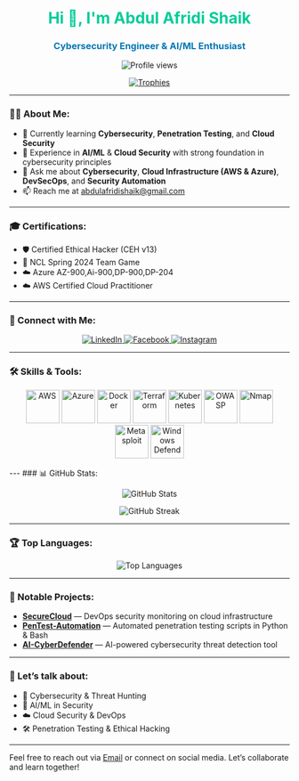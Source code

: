 <h1 align="center" style="color:#00cc99;">Hi 👋, I'm Abdul Afridi Shaik</h1>
<h3 align="center" style="color:#0077b6;">Cybersecurity Engineer & AI/ML Enthusiast</h3>

<p align="center">
  <img src="https://komarev.com/ghpvc/?username=afridishaik2804&label=Profile%20views&color=0e75b6&style=flat" alt="Profile views" />
</p>

<p align="center">
  <a href="https://github.com/ryo-ma/github-profile-trophy">
    <img src="https://github-profile-trophy.vercel.app/?username=afridishaik2804&theme=darkhub&column=4&row=1" alt="Trophies" />
  </a>
</p>

---

### 👨‍💻 About Me:
- 🌱 Currently learning **Cybersecurity**, **Penetration Testing**, and **Cloud Security**  
- 💼 Experience in **AI/ML** & **Cloud Security** with strong foundation in cybersecurity principles  
- 💬 Ask me about **Cybersecurity**, **Cloud Infrastructure (AWS & Azure)**, **DevSecOps**, and **Security Automation**  
- 📫 Reach me at [abdulafridishaik@gmail.com](mailto:abdulafridishaik@gmail.com)

---

### 🎓 Certifications:
- 🛡️ Certified Ethical Hacker (CEH v13)  
- 🔐 NCL Spring 2024 Team Game 
- ☁️ Azure AZ-900,Ai-900,DP-900,DP-204
- ☁️ AWS Certified Cloud Practitioner

---

### 🔗 Connect with Me:
<p align="center">
  <a href="https://linkedin.com/in/abdul-afridi-shaik" target="_blank" rel="noopener noreferrer">
    <img src="https://img.shields.io/badge/LinkedIn-0A66C2?style=flat&logo=linkedin&logoColor=white" alt="LinkedIn" />
  </a>
  <a href="https://fb.com/abdulafridi.shaik" target="_blank" rel="noopener noreferrer">
    <img src="https://img.shields.io/badge/Facebook-1877F2?style=flat&logo=facebook&logoColor=white" alt="Facebook" />
  </a>
  <a href="https://instagram.com/its_afridi" target="_blank" rel="noopener noreferrer">
    <img src="https://img.shields.io/badge/Instagram-E4405F?style=flat&logo=instagram&logoColor=white" alt="Instagram" />
  </a>
</p>

---

### 🛠️ Skills & Tools:
<p align="center">
  <!-- Cloud -->
  <img src="https://cdn.jsdelivr.net/gh/devicons/devicon/icons/amazonwebservices/amazonwebservices-original.svg" alt="AWS" width="60" height="60" />
  <img src="https://cdn.jsdelivr.net/gh/devicons/devicon/icons/azure/azure-original.svg" alt="Azure" width="60" height="60" />

  <!-- DevOps -->
  <img src="https://cdn.jsdelivr.net/gh/devicons/devicon/icons/docker/docker-original.svg" alt="Docker" width="60" height="60" />
  <img src="https://cdn.jsdelivr.net/gh/devicons/devicon/icons/terraform/terraform-original.svg" alt="Terraform" width="60" height="60" />
  <img src="https://cdn.jsdelivr.net/gh/devicons/devicon/icons/kubernetes/kubernetes-plain.svg" alt="Kubernetes" width="60" height="60" />

  <!-- Security -->
  <img src="https://cdn.jsdelivr.net/gh/devicons/devicon/icons/owasp/owasp-original.svg" alt="OWASP" width="60" height="60" />
  <img src="https://cdn.jsdelivr.net/gh/devicons/devicon/icons/nmap/nmap-original.svg" alt="Nmap" width="60" height="60" />
  <img src="https://cdn.jsdelivr.net/gh/devicons/devicon/icons/metasploit/metasploit-original.svg" alt="Metasploit" width="60" height="60" />
  <img src="https://cdn.jsdelivr.net/gh/devicons/devicon/icons/windows8/windows8-original.svg" alt="Windows Defender" width="60" height="60" />
</p>
---
### 📊 GitHub Stats:
<p align="center">
  <img src="https://github-readme-stats.vercel.app/api?username=afridishaik2804&show_icons=true&locale=en&hide=prs&count_private=true&theme=radical" alt="GitHub Stats" />
</p>

<p align="center">
  <img src="https://github-readme-streak-stats.herokuapp.com/?user=afridishaik2804&theme=radical" alt="GitHub Streak" />
</p>

---

### 🏆 Top Languages:
<p align="center">
  <img src="https://github-readme-stats.vercel.app/api/top-langs?username=afridishaik2804&show_icons=true&locale=en&layout=compact&theme=radical" alt="Top Languages" />
</p>

---

### 📜 Notable Projects:
- **[SecureCloud](https://github.com/afridishaik2804/SecureCloud)** — DevOps security monitoring on cloud infrastructure  
- **[PenTest-Automation](https://github.com/afridishaik2804/PenTest-Automation)** — Automated penetration testing scripts in Python & Bash  
- **[AI-CyberDefender](https://github.com/afridishaik2804/AI-CyberDefender)** — AI-powered cybersecurity threat detection tool  

---

### 💬 Let’s talk about:  
- 🔐 Cybersecurity & Threat Hunting  
- 🧠 AI/ML in Security  
- ☁️ Cloud Security & DevOps  
- 🛠️ Penetration Testing & Ethical Hacking  

---

Feel free to reach out via [Email](mailto:abdulafridishaik@gmail.com) or connect on social media. Let’s collaborate and learn together!
